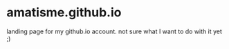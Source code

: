 # amatisme.github.io

landing page for my github.io account. not sure what I want to do with it yet ;)
